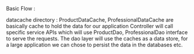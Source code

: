 Basic Flow :

datacache directory : ProductDataCache, ProfessionalDataCache are basically cache to hold the data for our application
Controller will call specific service APIs which will use ProductDao, ProfessionalDao interface to serve the requests.
The dao layer will use the caches as a data store, for a large application we can chose to persist the data in the databases etc.
